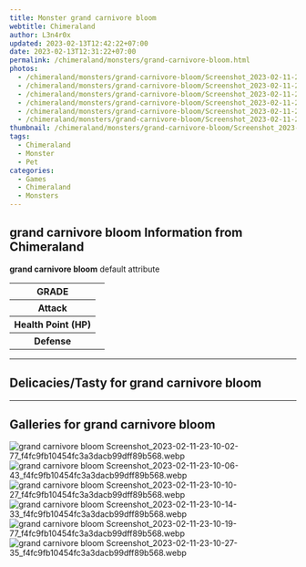 ```yaml
---
title: Monster grand carnivore bloom
webtitle: Chimeraland
author: L3n4r0x
updated: 2023-02-13T12:42:22+07:00
date: 2023-02-13T12:31:22+07:00
permalink: /chimeraland/monsters/grand-carnivore-bloom.html
photos:
  - /chimeraland/monsters/grand-carnivore-bloom/Screenshot_2023-02-11-23-10-02-77_f4fc9fb10454fc3a3dacb99dff89b568.webp
  - /chimeraland/monsters/grand-carnivore-bloom/Screenshot_2023-02-11-23-10-06-43_f4fc9fb10454fc3a3dacb99dff89b568.webp
  - /chimeraland/monsters/grand-carnivore-bloom/Screenshot_2023-02-11-23-10-10-27_f4fc9fb10454fc3a3dacb99dff89b568.webp
  - /chimeraland/monsters/grand-carnivore-bloom/Screenshot_2023-02-11-23-10-14-33_f4fc9fb10454fc3a3dacb99dff89b568.webp
  - /chimeraland/monsters/grand-carnivore-bloom/Screenshot_2023-02-11-23-10-19-77_f4fc9fb10454fc3a3dacb99dff89b568.webp
  - /chimeraland/monsters/grand-carnivore-bloom/Screenshot_2023-02-11-23-10-27-35_f4fc9fb10454fc3a3dacb99dff89b568.webp
thumbnail: /chimeraland/monsters/grand-carnivore-bloom/Screenshot_2023-02-11-23-10-02-77_f4fc9fb10454fc3a3dacb99dff89b568.webp
tags:
  - Chimeraland
  - Monster
  - Pet
categories:
  - Games
  - Chimeraland
  - Monsters
---
```


<section id="bootstrap-wrapper"><link rel="stylesheet" href="https://rawcdn.githack.com/dimaslanjaka/Web-Manajemen/0c3b5aa1813bd4abcd2c11bf3e37928b15c28664/css/bootstrap-5-3-0-alpha3-wrapper.css"/><h2 id="attribute">grand carnivore bloom Information from Chimeraland</h2><p><b>grand carnivore bloom</b> default attribute <table><tr><th>GRADE</th><td></td></tr><tr><th>Attack</th><td></td></tr><tr><th>Health Point (HP)</th><td></td></tr><tr><th>Defense</th><td></td></tr></table></p><hr/><h2 id="delicacies">Delicacies/Tasty for grand carnivore bloom</h2><div class="text-white bg-dark"></div><hr/><div id="gallery"><h2>Galleries for grand carnivore bloom</h2><div class="row"><div class="col-lg-6 col-12"><img src="/chimeraland/monsters/grand-carnivore-bloom/Screenshot_2023-02-11-23-10-02-77_f4fc9fb10454fc3a3dacb99dff89b568.webp" alt="grand carnivore bloom Screenshot_2023-02-11-23-10-02-77_f4fc9fb10454fc3a3dacb99dff89b568.webp"/></div><div class="col-lg-6 col-12"><img src="/chimeraland/monsters/grand-carnivore-bloom/Screenshot_2023-02-11-23-10-06-43_f4fc9fb10454fc3a3dacb99dff89b568.webp" alt="grand carnivore bloom Screenshot_2023-02-11-23-10-06-43_f4fc9fb10454fc3a3dacb99dff89b568.webp"/></div><div class="col-lg-6 col-12"><img src="/chimeraland/monsters/grand-carnivore-bloom/Screenshot_2023-02-11-23-10-10-27_f4fc9fb10454fc3a3dacb99dff89b568.webp" alt="grand carnivore bloom Screenshot_2023-02-11-23-10-10-27_f4fc9fb10454fc3a3dacb99dff89b568.webp"/></div><div class="col-lg-6 col-12"><img src="/chimeraland/monsters/grand-carnivore-bloom/Screenshot_2023-02-11-23-10-14-33_f4fc9fb10454fc3a3dacb99dff89b568.webp" alt="grand carnivore bloom Screenshot_2023-02-11-23-10-14-33_f4fc9fb10454fc3a3dacb99dff89b568.webp"/></div><div class="col-lg-6 col-12"><img src="/chimeraland/monsters/grand-carnivore-bloom/Screenshot_2023-02-11-23-10-19-77_f4fc9fb10454fc3a3dacb99dff89b568.webp" alt="grand carnivore bloom Screenshot_2023-02-11-23-10-19-77_f4fc9fb10454fc3a3dacb99dff89b568.webp"/></div><div class="col-lg-6 col-12"><img src="/chimeraland/monsters/grand-carnivore-bloom/Screenshot_2023-02-11-23-10-27-35_f4fc9fb10454fc3a3dacb99dff89b568.webp" alt="grand carnivore bloom Screenshot_2023-02-11-23-10-27-35_f4fc9fb10454fc3a3dacb99dff89b568.webp"/></div></div></div></section>